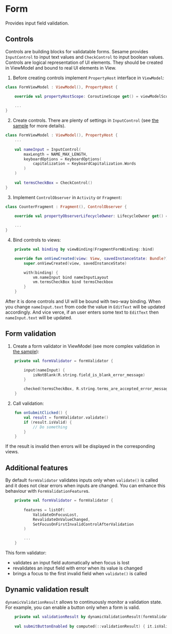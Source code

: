 # Form
Provides input field validation.

## Controls
Controls are building blocks for validatable forms. Sesame provides `InputControl` to input text values and `CheckControl` to input boolean values. Controls are logical representation of UI elements. They should be created in ViewModel and bound to real UI elements in View.

1. Before creating controls implement `PropertyHost` interface in `ViewModel`:

```kotlin
class FormViewModel : ViewModel(), PropertyHost {

    override val propertyHostScope: CoroutineScope get() = viewModelScope
    
    ...
}
```

2. Create controls. There are plenty of settings in `InputControl` (see [the sample](https://github.com/aartikov/Sesame/tree/master/sesame-form) for more details).

```kotlin
class FormViewModel : ViewModel(), PropertyHost {
    ...
    
    val nameInput = InputControl(
        maxLength = NAME_MAX_LENGTH,
        keyboardOptions = KeyboardOptions(
            capitalization = KeyboardCapitalization.Words
        )
    )
    
    val termsCheckBox = CheckControl()
}
```

3. Implement `ControlObserver` in `Activity` or `Fragment`:
```kotlin
class CounterFragment : Fragment(), ControlObserver {

    override val propertyObserverLifecycleOwner: LifecycleOwner get() = viewLifecycleOwner
    
    ...
}
``` 

4. Bind controls to views:
```kotlin
    private val binding by viewBinding(FragmentFormBinding::bind)

    override fun onViewCreated(view: View, savedInstanceState: Bundle?) {
        super.onViewCreated(view, savedInstanceState)

        with(binding) {
            vm.nameInput bind nameInputLayout
            vm.termsCheckBox bind termsCheckbox
        }
    }
```

After it is done controls and UI will be bound with two-way binding. When you change `nameInput.text` from code the value in `EditText` will be updated accordingly. And vice verce, if an user enters some text to `EditText` then `nameInput.text` will be updated.

## Form validation

1. Create a form validator in ViewModel (see more complex validation in [the sample](https://github.com/aartikov/Sesame/tree/master/sesame-form)):

```kotlin
    private val formValidator = formValidator {

        input(nameInput) {
            isNotBlank(R.string.field_is_blank_error_message)
        }

        checked(termsCheckBox, R.string.terms_are_accepted_error_message)
    }
```

2. Call validation:
```kotlin
    fun onSubmitClicked() {
        val result = formValidator.validate()
        if (result.isValid) {
            // Do something
        }
    }
```
If the result is invalid then errors will be displayed in the corresponding views.

## Additional features
By default `formValidator` validates inputs only when `validate()` is called and it does not clear errors when inputs are changed. You can enhance this behaviour with `FormValidationFeature`s.

```kotlin
    private val formValidator = formValidator {
    
        features = listOf(
            ValidateOnFocusLost,
            RevalidateOnValueChanged,
            SetFocusOnFirstInvalidControlAfterValidation
        )

        ...
    }
```

This form validator:
* validates an input field automatically when focus is lost
* revalidates an input field with error when its value is changed
* brings a focus to the first invalid field when `validate()` is called


## Dynamic validation result
`dynamicValidationResult` allows to сontinuously monitor a validation state. For example, you can enable a button only when a form is valid.

```kotlin
    private val validationResult by dynamicValidationResult(formValidator)
    
    val submitButtonEnabled by computed(::validationResult) { it.isValid } 
```